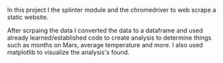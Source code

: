 In this project I the splinter module and the chromedriver to web scrape a static website.  

After scrpaing the data I converted the data to a dataframe and used already learned/established code to create analysis to determine things such as months on Mars, average temperature and more. 
I also used matplotlib to visualize the analysis's found. 
